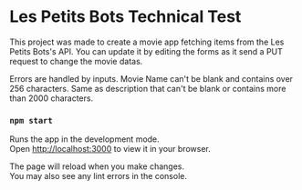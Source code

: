 # Les Petits Bots Technical Test

This project was made to create a movie app fetching items from the Les Petits Bots's API. You can update it by editing the forms as it send a PUT request to change the movie datas.

Errors are handled by inputs. Movie Name can't be blank and contains over 256 characters. Same as description that can't be blank or contains more than 2000 characters.

### `npm start`

Runs the app in the development mode.\
Open [http://localhost:3000](http://localhost:3000) to view it in your browser.

The page will reload when you make changes.\
You may also see any lint errors in the console.
